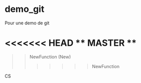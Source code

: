 # demo_git

Pour une demo de git

<<<<<<< HEAD
** MASTER **
=======
>> NewFunction (New)
>>>>>>> NewFunction

CS
